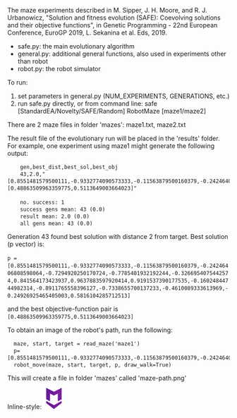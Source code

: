 The maze experiments described in M. Sipper, J. H. Moore, and R. J. Urbanowicz, "Solution and fitness evolution (SAFE): Coevolving solutions and their objective functions", in Genetic Programming - 22nd European Conference, EuroGP 2019, L. Sekanina et al. Eds, 2019.

* safe.py: the main evolutionary algorithm
* general.py: additional general functions, also used in experiments other than robot
* robot.py: the robot simulator

To run: 
1. set parameters in general.py (NUM_EXPERIMENTS, GENERATIONS, etc.)
2. run safe.py directly, or from command line: safe [StandardEA/Novelty/SAFE/Random] RobotMaze [maze1/maze2]

There are 2 maze files in folder 'mazes':  maze1.txt, maze2.txt

The result file of the evolutionary run will be placed in the 'results' folder. For example, one experiment using maze1 might generate the following output:
```
    gen,best_dist,best_sol,best_obj
    43,2.0,"[0.8551481579500111,-0.9332774090573333,-0.11563879500160379,-0.24246406808598064,-0.7294920250170724,-0.7785401932192244,-0.3266954075442574,0.841564173423937,0.9637883597920414,0.9191537390177535,-0.16024844744982314,-0.8911765558396127,-0.7338655700137233,-0.4610089333613969,-0.24926925465405003,0.5816104285712513]","[0.48863509963359775,0.5113649003664023]"

    no. success: 1
    success gens mean: 43 (0.0)
    result mean: 2.0 (0.0)
    all gens mean: 43 (0.0)
```    
    
 Generation 43 found best solution with distance 2 from target. 
 Best solution (p vector) is:
 
 `p = [0.8551481579500111,-0.9332774090573333,-0.11563879500160379,-0.24246406808598064,-0.7294920250170724,-0.7785401932192244,-0.3266954075442574,0.841564173423937,0.9637883597920414,0.9191537390177535,-0.16024844744982314,-0.8911765558396127,-0.7338655700137233,-0.4610089333613969,-0.24926925465405003,0.5816104285712513]`
 
 and the best objective-function pair is `[0.48863509963359775,0.5113649003664023]`
 
 To obtain an image of the robot's path, run the following:
 ```
   maze, start, target = read_maze('maze1')
   p=[0.8551481579500111,-0.9332774090573333,-0.11563879500160379,-0.24246406808598064,-0.7294920250170724,-0.7785401932192244,-0.3266954075442574,0.841564173423937,0.9637883597920414,0.9191537390177535,-0.16024844744982314,-0.8911765558396127,-0.7338655700137233,-0.4610089333613969,-0.24926925465405003,0.5816104285712513]
   robot_move(maze, start, target, p, draw_walk=True)
```

This will create a file in folder 'mazes' called 'maze-path.png'

Inline-style: 
![alt text](https://github.com/adam-p/markdown-here/raw/master/src/common/images/icon48.png "maze-path")

